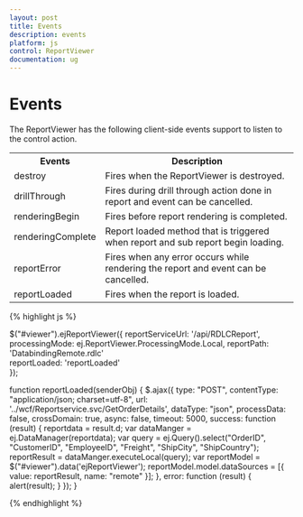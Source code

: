 ```yaml
---
layout: post
title: Events
description: events
platform: js
control: ReportViewer
documentation: ug
---
```


# Events

The ReportViewer has the following client-side events support to listen to the control action.

<table>
<tr>
<th>
Events</th><th>
Description</th></tr>
<tr>
<td>
destroy</td><td>
Fires when the ReportViewer is destroyed.</td></tr>
<tr>
<td>
drillThrough</td><td>
Fires during drill through action done in report and event can be cancelled.</td></tr>
<tr>
<td>
renderingBegin</td><td>
Fires before report rendering is completed.</td></tr>
<tr>
<td>
renderingComplete</td><td>
Report loaded method that is triggered when report and sub report begin loading.</td></tr>
<tr>
<td>
reportError</td><td>
Fires when any error occurs while rendering the report and event can be cancelled.</td></tr>
<tr>
<td>
reportLoaded</td><td>
Fires when the report is loaded.</td></tr>
</table>


{% highlight js %}

$("#viewer").ejReportViewer({
    reportServiceUrl: '/api/RDLCReport',
    processingMode: ej.ReportViewer.ProcessingMode.Local,
    reportPath: 'DatabindingRemote.rdlc'                          
    reportLoaded: 'reportLoaded'                          
});

function reportLoaded(senderObj) {
    $.ajax({
        type: "POST",
        contentType: "application/json; charset=utf-8",
        url: '../wcf/Reportservice.svc/GetOrderDetails',
        dataType: "json",
        processData: false,
        crossDomain: true,
        async: false,
        timeout: 5000,
        success: function (result) {
            reportdata = result.d;
            var dataManger = ej.DataManager(reportdata);
            var query = ej.Query().select("OrderID", "CustomerID", "EmployeeID", "Freight", "ShipCity", "ShipCountry");
            reportResult = dataManger.executeLocal(query);
            var reportModel = $("#viewer").data('ejReportViewer');
            reportModel.model.dataSources = [{ value: reportResult, name: "remote" }];
        },
        error: function (result) {
            alert(result);
        }
    });
}

{% endhighlight %}















